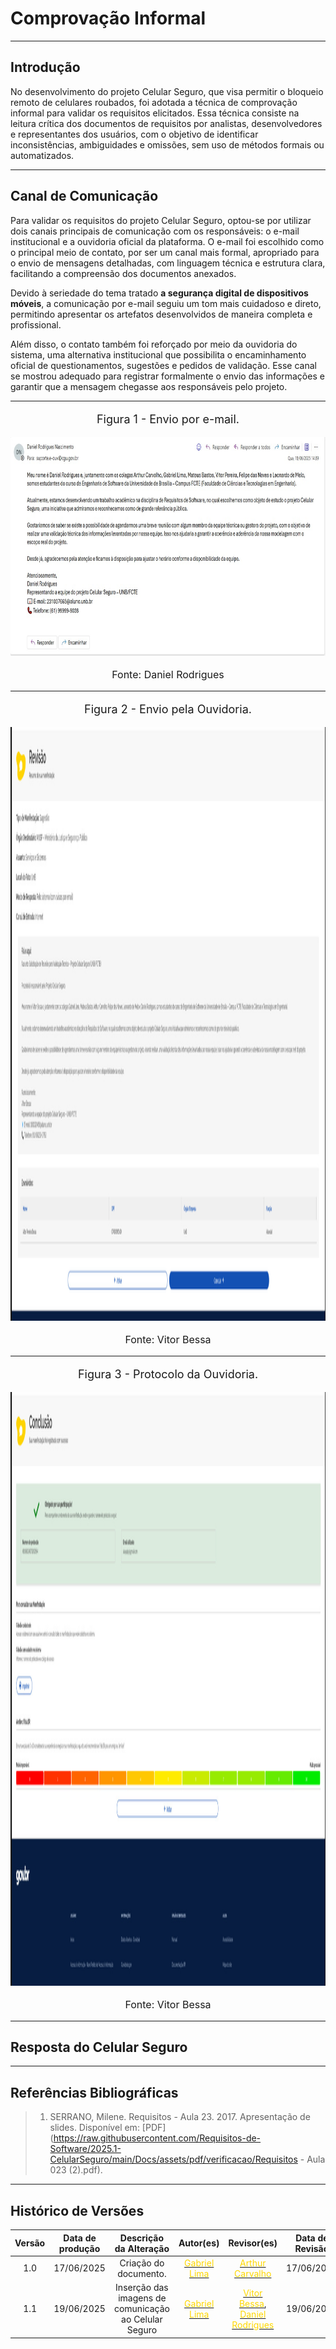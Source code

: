 # Comprovação Informal
---

## Introdução 

No desenvolvimento do projeto Celular Seguro, que visa permitir o bloqueio remoto de celulares roubados, foi adotada a técnica de comprovação informal para validar os requisitos elicitados. Essa técnica consiste na leitura crítica dos documentos de requisitos por analistas, desenvolvedores e representantes dos usuários, com o objetivo de identificar inconsistências, ambiguidades e omissões, sem uso de métodos formais ou automatizados.

---

## Canal de Comunicação

Para validar os requisitos do projeto Celular Seguro, optou-se por utilizar dois canais principais de comunicação com os responsáveis: o e-mail institucional e a ouvidoria oficial da plataforma. O e-mail foi escolhido como o principal meio de contato, por ser um canal mais formal, apropriado para o envio de mensagens detalhadas, com linguagem técnica e estrutura clara, facilitando a compreensão dos documentos anexados.

Devido à seriedade do tema tratado **a segurança digital de dispositivos móveis**, a comunicação por e-mail seguiu um tom mais cuidadoso e direto, permitindo apresentar os artefatos desenvolvidos de maneira completa e profissional.

Além disso, o contato também foi reforçado por meio da ouvidoria do sistema, uma alternativa institucional que possibilita o encaminhamento oficial de questionamentos, sugestões e pedidos de validação. Esse canal se mostrou adequado para registrar formalmente o envio das informações e garantir que a mensagem chegasse aos responsáveis pelo projeto.

---

<div align="center">
  <font size="4"><p style="text-align: center">Figura 1 - Envio por e-mail.</p></font> 
  <img src="../../assets/validacao/validacao-email.jpg" alt="**Figura 1** - Envio por e-mail." width="950px" height="350px">
  <font size="3"><p style="text-align: center">Fonte: Daniel Rodrigues</p></font>
</div>

---

<div align="center">
  <font size="4"><p style="text-align: center">Figura 2 - Envio pela Ouvidoria.</p></font> 
  <img src="../../assets/validacao/ouvidoria1.jpg" alt="Figura 2 - Envio pela Ouvidoria." width="750px" height="950px">
  <font size="3"><p style="text-align: center">Fonte: Vitor Bessa</p></font>
</div>

---

<div align="center">
  <font size="4"><p style="text-align: center">Figura 3 - Protocolo da Ouvidoria.</p></font> 
  <img src="../../assets/validacao/ouvidoria2.jpg" alt="Figura 3 - Protocolo da Ouvidoria." width="750px" height="950px">
  <font size="3"><p style="text-align: center">Fonte: Vitor Bessa</p></font>
</div>

---

## Resposta do Celular Seguro

---

## Referências Bibliográficas

> 1. SERRANO, Milene. Requisitos - Aula 23. 2017. Apresentação de slides. Disponível em: [PDF](https://raw.githubusercontent.com/Requisitos-de-Software/2025.1-CelularSeguro/main/Docs/assets/pdf/verificacao/Requisitos - Aula 023 (2).pdf).

---

## Histórico de Versões 

| Versão | Data de produção   | Descrição da Alteração                               | Autor(es)             | Revisor(es)      |Data de Revisão |
| :----: | :----------------: | :--------------------------------------------------: | :-------------------: | :-------------:  |  :-----------: |
| 1.0  | 17/06/2025 | Criação do documento.  | [<span style="color:gold;">Gabriel Lima</span>](https://github.com/gabriel-lima258)| [<span style="color:gold;">Arthur Carvalho</span>](https://github.com/arthurlleite) | 17/06/2025 |
| 1.1 | 19/06/2025 | Inserção das imagens de comunicação ao Celular Seguro  | [<span style="color:gold;">Gabriel Lima</span>](https://github.com/gabriel-lima258)| [<span style="color:gold;">Vitor Bessa</span>](https://github.com/Bessazs), [<span style="color:gold;">Daniel Rodrigues</span>](https://github.com/zDrNz) | 19/06/2025 |
